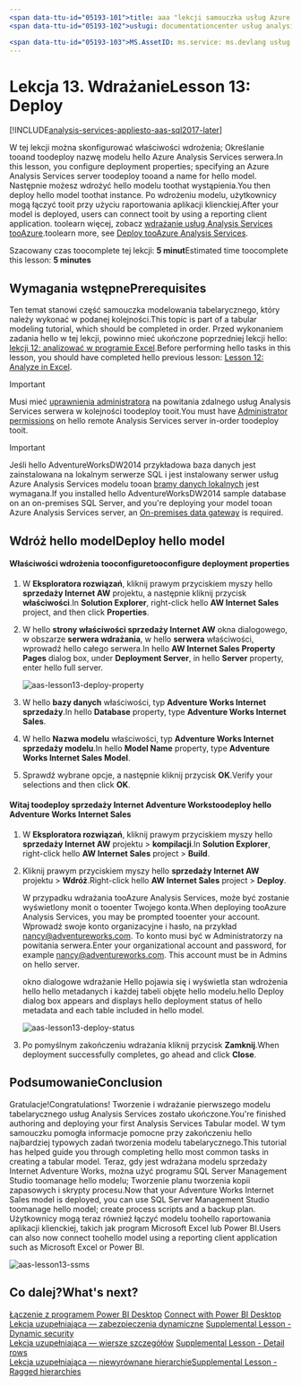```yaml
---
<span data-ttu-id="05193-101">title: aaa "lekcji samouczka usług Azure Analysis Services 13: Wdrażanie | Opis elementu Microsoft Docs": w tym artykule opisano, jak samouczek hello toodeploy projektu tooAzure Analysis Services.</span><span class="sxs-lookup"><span data-stu-id="05193-101">title: aaa"Azure Analysis Services tutorial lesson 13: Deploy | Microsoft Docs" description:  Describes how toodeploy hello tutorial project tooAzure Analysis Services.</span></span>
<span data-ttu-id="05193-102">usługi: documentationcenter usług analysis services: "Autor: minewiskan Menedżera: Edytor erikre:" tagów: "</span><span class="sxs-lookup"><span data-stu-id="05193-102">services: analysis-services documentationcenter: '' author: minewiskan manager: erikre editor: '' tags: ''</span></span>

<span data-ttu-id="05193-103">MS.AssetID: ms.service: ms.devlang usług analysis services: NA ms.topic: get-started-article ms.tgt_pltfrm: NA ms.workload: na ms.date: ms.author 2017-07/17: owend</span><span class="sxs-lookup"><span data-stu-id="05193-103">ms.assetid: ms.service: analysis-services ms.devlang: NA ms.topic: get-started-article ms.tgt_pltfrm: NA ms.workload: na ms.date: 07/17/2017 ms.author: owend</span></span>
---
```

# <a name="lesson-13-deploy"></a><span data-ttu-id="05193-104">Lekcja 13. Wdrażanie</span><span class="sxs-lookup"><span data-stu-id="05193-104">Lesson 13: Deploy</span></span>

[!INCLUDE[analysis-services-appliesto-aas-sql2017-later](../../../includes/analysis-services-appliesto-aas-sql2017-later.md)]

<span data-ttu-id="05193-105">W tej lekcji można skonfigurować właściwości wdrożenia; Określanie tooand toodeploy nazwę modelu hello Azure Analysis Services serwera.</span><span class="sxs-lookup"><span data-stu-id="05193-105">In this lesson, you configure deployment properties; specifying an Azure Analysis Services server toodeploy tooand a name for hello model.</span></span> <span data-ttu-id="05193-106">Następnie możesz wdrożyć hello modelu toothat wystąpienia.</span><span class="sxs-lookup"><span data-stu-id="05193-106">You then deploy hello model toothat instance.</span></span> <span data-ttu-id="05193-107">Po wdrożeniu modelu, użytkownicy mogą łączyć tooit przy użyciu raportowania aplikacji klienckiej.</span><span class="sxs-lookup"><span data-stu-id="05193-107">After your model is deployed, users can connect tooit by using a reporting client application.</span></span> <span data-ttu-id="05193-108">toolearn więcej, zobacz [wdrażanie usług Analysis Services tooAzure](https://docs.microsoft.com/azure/analysis-services/analysis-services-deploy).</span><span class="sxs-lookup"><span data-stu-id="05193-108">toolearn more, see [Deploy tooAzure Analysis Services](https://docs.microsoft.com/azure/analysis-services/analysis-services-deploy).</span></span>  
  
<span data-ttu-id="05193-109">Szacowany czas toocomplete tej lekcji: **5 minut**</span><span class="sxs-lookup"><span data-stu-id="05193-109">Estimated time toocomplete this lesson: **5 minutes**</span></span>  
  
## <a name="prerequisites"></a><span data-ttu-id="05193-110">Wymagania wstępne</span><span class="sxs-lookup"><span data-stu-id="05193-110">Prerequisites</span></span>  
<span data-ttu-id="05193-111">Ten temat stanowi część samouczka modelowania tabelarycznego, który należy wykonać w podanej kolejności.</span><span class="sxs-lookup"><span data-stu-id="05193-111">This topic is part of a tabular modeling tutorial, which should be completed in order.</span></span> <span data-ttu-id="05193-112">Przed wykonaniem zadania hello w tej lekcji, powinno mieć ukończone poprzedniej lekcji hello: [lekcji 12: analizować w programie Excel](../tutorials/aas-lesson-12-analyze-in-excel.md).</span><span class="sxs-lookup"><span data-stu-id="05193-112">Before performing hello tasks in this lesson, you should have completed hello previous lesson: [Lesson 12: Analyze in Excel](../tutorials/aas-lesson-12-analyze-in-excel.md).</span></span>  

> [!IMPORTANT]  
> <span data-ttu-id="05193-113">Musi mieć [uprawnienia administratora](../analysis-services-server-admins.md) na powitania zdalnego usług Analysis Services serwera w kolejności toodeploy tooit.</span><span class="sxs-lookup"><span data-stu-id="05193-113">You must have [Administrator permissions](../analysis-services-server-admins.md) on hello remote Analysis Services server in-order toodeploy tooit.</span></span>  

> [!IMPORTANT]  
> <span data-ttu-id="05193-114">Jeśli hello AdventureWorksDW2014 przykładowa baza danych jest zainstalowana na lokalnym serwerze SQL i jest instalowany serwer usług Azure Analysis Services modelu tooan [bramy danych lokalnych](../analysis-services-gateway.md) jest wymagana.</span><span class="sxs-lookup"><span data-stu-id="05193-114">If you installed hello AdventureWorksDW2014 sample database on an on-premises SQL Server, and you're deploying your model tooan Azure Analysis Services server, an [On-premises data gateway](../analysis-services-gateway.md) is required.</span></span>
  
## <a name="deploy-hello-model"></a><span data-ttu-id="05193-115">Wdróż hello model</span><span class="sxs-lookup"><span data-stu-id="05193-115">Deploy hello model</span></span>  
  
#### <a name="tooconfigure-deployment-properties"></a><span data-ttu-id="05193-116">Właściwości wdrożenia tooconfigure</span><span class="sxs-lookup"><span data-stu-id="05193-116">tooconfigure deployment properties</span></span>  

  
1.  <span data-ttu-id="05193-117">W **Eksploratora rozwiązań**, kliknij prawym przyciskiem myszy hello **sprzedaży Internet AW** projektu, a następnie kliknij przycisk **właściwości**.</span><span class="sxs-lookup"><span data-stu-id="05193-117">In **Solution Explorer**, right-click hello **AW Internet Sales** project, and then click **Properties**.</span></span>  
  
2.  <span data-ttu-id="05193-118">W hello **strony właściwości sprzedaży Internet AW** okna dialogowego, w obszarze **serwera wdrażania**, w hello **serwera** właściwości, wprowadź hello całego serwera.</span><span class="sxs-lookup"><span data-stu-id="05193-118">In hello **AW Internet Sales Property Pages** dialog box, under **Deployment Server**, in hello **Server** property, enter hello full server.</span></span>  

    ![aas-lesson13-deploy-property](../tutorials/media/aas-lesson13-deploy-property.png)
  
3.  <span data-ttu-id="05193-120">W hello **bazy danych** właściwości, typ **Adventure Works Internet sprzedaży**.</span><span class="sxs-lookup"><span data-stu-id="05193-120">In hello **Database** property, type **Adventure Works Internet Sales**.</span></span>  
  
4.  <span data-ttu-id="05193-121">W hello **Nazwa modelu** właściwości, typ **Adventure Works Internet sprzedaży modelu**.</span><span class="sxs-lookup"><span data-stu-id="05193-121">In hello **Model Name** property, type **Adventure Works Internet Sales Model**.</span></span>  
  
5.  <span data-ttu-id="05193-122">Sprawdź wybrane opcje, a następnie kliknij przycisk **OK**.</span><span class="sxs-lookup"><span data-stu-id="05193-122">Verify your selections and then click **OK**.</span></span>  
  
#### <a name="toodeploy-hello-adventure-works-internet-sales"></a><span data-ttu-id="05193-123">Witaj toodeploy sprzedaży Internet Adventure Works</span><span class="sxs-lookup"><span data-stu-id="05193-123">toodeploy hello Adventure Works Internet Sales</span></span>
  
1.  <span data-ttu-id="05193-124">W **Eksploratora rozwiązań**, kliknij prawym przyciskiem myszy hello **sprzedaży Internet AW** projektu > **kompilacji**.</span><span class="sxs-lookup"><span data-stu-id="05193-124">In **Solution Explorer**, right-click hello **AW Internet Sales** project > **Build**.</span></span>  

2.  <span data-ttu-id="05193-125">Kliknij prawym przyciskiem myszy hello **sprzedaży Internet AW** projektu > **Wdróż**.</span><span class="sxs-lookup"><span data-stu-id="05193-125">Right-click hello **AW Internet Sales** project > **Deploy**.</span></span>

    <span data-ttu-id="05193-126">W przypadku wdrażania tooAzure Analysis Services, może być zostanie wyświetlony monit o tooenter Twojego konta.</span><span class="sxs-lookup"><span data-stu-id="05193-126">When deploying tooAzure Analysis Services, you may be prompted tooenter your account.</span></span> <span data-ttu-id="05193-127">Wprowadź swoje konto organizacyjne i hasło, na przykład nancy@adventureworks.com. To konto musi być w Administratorzy na powitania serwera.</span><span class="sxs-lookup"><span data-stu-id="05193-127">Enter your organizational account and password, for example nancy@adventureworks.com. This account must be in Admins on hello server.</span></span>
  
    <span data-ttu-id="05193-128">okno dialogowe wdrażanie Hello pojawia się i wyświetla stan wdrożenia hello hello metadanych i każdej tabeli objęte hello modelu.</span><span class="sxs-lookup"><span data-stu-id="05193-128">hello Deploy dialog box appears and displays hello deployment status of hello metadata and each table included in hello model.</span></span>  
    
    ![aas-lesson13-deploy-status](../tutorials/media/aas-lesson13-deploy-status.png)
  
3. <span data-ttu-id="05193-130">Po pomyślnym zakończeniu wdrażania kliknij przycisk **Zamknij**.</span><span class="sxs-lookup"><span data-stu-id="05193-130">When deployment successfully completes, go ahead and click **Close**.</span></span>  
  
## <a name="conclusion"></a><span data-ttu-id="05193-131">Podsumowanie</span><span class="sxs-lookup"><span data-stu-id="05193-131">Conclusion</span></span>  
<span data-ttu-id="05193-132">Gratulacje!</span><span class="sxs-lookup"><span data-stu-id="05193-132">Congratulations!</span></span> <span data-ttu-id="05193-133">Tworzenie i wdrażanie pierwszego modelu tabelarycznego usług Analysis Services zostało ukończone.</span><span class="sxs-lookup"><span data-stu-id="05193-133">You're finished authoring and deploying your first Analysis Services Tabular model.</span></span> <span data-ttu-id="05193-134">W tym samouczku pomogła informacje pomocne przy zakończeniu hello najbardziej typowych zadań tworzenia modelu tabelarycznego.</span><span class="sxs-lookup"><span data-stu-id="05193-134">This tutorial has helped guide you through completing hello most common tasks in creating a tabular model.</span></span> <span data-ttu-id="05193-135">Teraz, gdy jest wdrażana modelu sprzedaży Internet Adventure Works, można użyć programu SQL Server Management Studio toomanage hello modelu; Tworzenie planu tworzenia kopii zapasowych i skrypty procesu.</span><span class="sxs-lookup"><span data-stu-id="05193-135">Now that your Adventure Works Internet Sales model is deployed, you can use SQL Server Management Studio toomanage hello model; create process scripts and a backup plan.</span></span> <span data-ttu-id="05193-136">Użytkownicy mogą teraz również łączyć modelu toohello raportowania aplikacji klienckiej, takich jak program Microsoft Excel lub Power BI.</span><span class="sxs-lookup"><span data-stu-id="05193-136">Users can also now connect toohello model using a reporting client application such as Microsoft Excel or Power BI.</span></span>  

![aas-lesson13-ssms](../tutorials/media/aas-lesson13-ssms.png)
  
  
  
## <a name="whats-next"></a><span data-ttu-id="05193-138">Co dalej?</span><span class="sxs-lookup"><span data-stu-id="05193-138">What's next?</span></span>
<span data-ttu-id="05193-139">[Łączenie z programem Power BI Desktop](../analysis-services-connect-pbi.md) </span><span class="sxs-lookup"><span data-stu-id="05193-139">[Connect with Power BI Desktop](../analysis-services-connect-pbi.md) </span></span>  
<span data-ttu-id="05193-140">[Lekcja uzupełniająca — zabezpieczenia dynamiczne](../tutorials/aas-supplemental-lesson-dynamic-security.md) </span><span class="sxs-lookup"><span data-stu-id="05193-140">[Supplemental Lesson - Dynamic security](../tutorials/aas-supplemental-lesson-dynamic-security.md) </span></span>  
<span data-ttu-id="05193-141">[Lekcja uzupełniająca — wiersze szczegółów](../tutorials/aas-supplemental-lesson-detail-rows.md) </span><span class="sxs-lookup"><span data-stu-id="05193-141">[Supplemental Lesson - Detail rows](../tutorials/aas-supplemental-lesson-detail-rows.md) </span></span>  
[<span data-ttu-id="05193-142">Lekcja uzupełniająca — niewyrównane hierarchie</span><span class="sxs-lookup"><span data-stu-id="05193-142">Supplemental Lesson - Ragged hierarchies</span></span>](../tutorials/aas-supplemental-lesson-ragged-hierarchies.md)   
